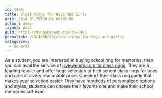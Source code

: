 ```yaml
---
id: 1465
title: Class Rings for Boys and Girls
date: 2014-08-29T06:04:00+00:00
author: admin
layout: post
guid: http://chinashipweb.com/?p=1465
permalink: /2014/08/29/class-rings-for-boys-and-girls/
categories:
  - General
---
```

As a student, you are interested in buying school ring for memories, then you can avail the service of [joyjewelers.com for class rings](http://www.joyjewelers.com/modules/classrings/). They are a leading retailer and offer huge selection of high school class rings for boys and girls at a very reasonable price. Checkout their class ring guide that makes your selection easier. They have hundreds of personalized options and styles, students can choose their favorite one and make their school memories last ever.
